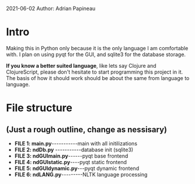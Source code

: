 2021-06-02 
Author: Adrian Papineau

# Intro
Making this in Python only because it is the only language I am comfortable with. I plan on using pyqt for the GUI, and sqlite3 for the database storage. 

**If you know a better suited language**, like lets say Clojure and ClojureScript, please don't hesitate to start programming this project in it. The basis of how it should work should be about the same from language to language.

# File structure
## (Just a rough outline, change as nessisary)

* __FILE 1: main.py__-----------main with all initilizations 
* __FILE 2: ndDb.py__ -----------database init (sqlite3)
* __FILE 3: ndGUImain.py__------pyqt base frontend
* __FILE 4: ndGUIstatic.py__----pyqt static frontend
* __FILE 5: ndGUIdynamic.py__---pyqt dynamic frontend
* __FILE 6: ndLANG.py__---------NLTK language processing
